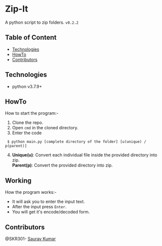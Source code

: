 # Zip-It
A python script to zip folders. `v0.2.2`

## Table of Content
  - [Technologies](#technologies)
  - [HowTo](#howto)
  - [Contributors](#contributors)
  
  ## Technologies
  - python v3.7.9+
  
  ## HowTo
  How to start the program:-
  1. Clone the repo.
  2. Open `cmd` in the cloned directory.
  3. Enter the code
   ```
    $ python main.py [complete directory of the folder] [u(unique) / p(parent)]
   ```
  4. **Unique(u)**: Convert each individual file inside the provided directory into zip. <br/>
     **Parent(p)**: Convert the provided directory into zip.
  
  ## Working
  How the program works:-
  - It will ask you to enter the input text.
  - After the input press `Enter`.
  - You will get it's encode/decoded form.
  
  ## Contributors
  @SKR301- [Saurav Kumar](https://github.com/SKR301)
